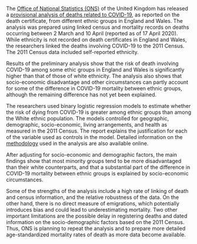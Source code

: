 The [Office of National Statistics (ONS)](https://www.ons.gov.uk/) of the United
Kingdom has released a
[provisional analysis of deaths related to COVID-19](https://www.ons.gov.uk/peoplepopulationandcommunity/birthsdeathsandmarriages/deaths/articles/coronavirusrelateddeathsbyethnicgroupenglandandwales/2march2020to10april2020),
as reported on the death certificate, from different ethnic groups in England
and Wales. The analysis was prepared using linked census and mortality records
on deaths occurring between 2 March and 10 April (reported as of 17 April 2020).
While ethnicity is not recorded on death certificates in England and Wales, the
researchers linked the deaths involving COVID-19 to the 2011 Census. The 2011
Census data included self-reported ethnicity.

Results of the preliminary analysis show that the risk of death involving
COVID-19 among some ethic groups in England and Wales is significantly higher
than that of those of white ethnicity. The analysis also shows that
socio-economic disadvantage and other circumstances can partly account for some
of the difference in COVID-19 mortality between ethnic groups, although the
remaining difference has not yet been explained.

The researchers used binary logistic regression models to estimate whether the
risk of dying from COVID-19 is greater among ethnic groups than among the White
ethnic population. The models controlled for geographic, demographic,
socio-economic, living arrangements, and health as measured in the 2011 Census.
The report explains the justification for each of the variable used as controls
in the model. Detailed information on the
[methodology](https://www.ons.gov.uk/peoplepopulationandcommunity/birthsdeathsandmarriages/deaths/methodologies/coronavirusrelateddeathsbyethnicgroupenglandandwalesmethodology)
used in the analysis are also available online.

After adjusting for socio-economic and demographic factors, the main findings
show that most minority groups tend to be more disadvantaged than their white
counterparts, and that a substantial part of the difference in COVID-19
mortality between ethnic groups is explained by socio-economic circumstances.

Some of the strengths of the analysis include a high rate of linking of death
and census information, and the relative robustness of the data. On the other
hand, there is no direct measure of emigrations, which potentially introduces
bias and could lead to underestimating mortality. Two other important
limitations are the possible delay in registering deaths and dated information
on the socio-demographic factors based on the 2011 Census. Thus, ONS is planning
to repeat the analysis and to prepare more detailed age-standardized mortality
rates of death as more data become available.
